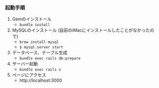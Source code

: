 ### 起動手順
1. Gemのインストール
   + `bundle install`
2. MySQLのインストール (自前のiMacにインストールしたことがなかったので)
   * `brew install mysql`
   * `$ mysql.server start`
3. データベース、テーブル生成
   * `bundle exec rails db:prepare`
4. サーバー起動
   * `bundle exec rails s`
5. ページにアクセス
   * http://localhost:3000
